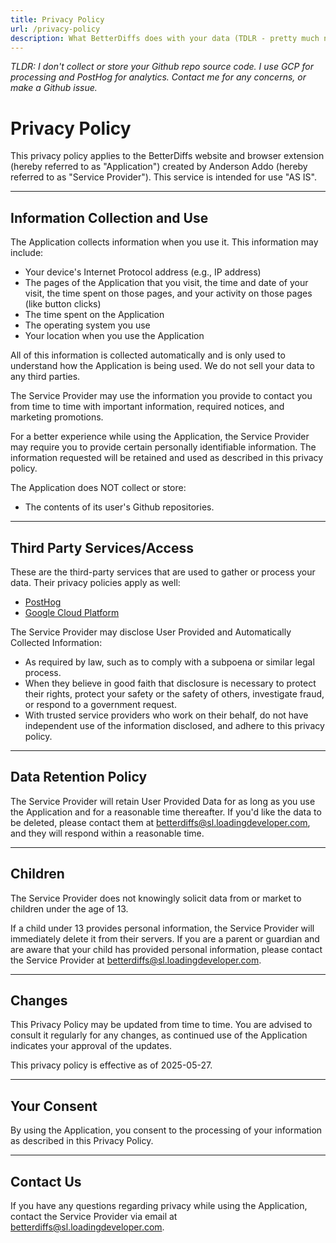 ```yaml
---
title: Privacy Policy
url: /privacy-policy
description: What BetterDiffs does with your data (TDLR - pretty much nothing)
---
```


*TLDR: I don't collect or store your Github repo source code. I use GCP for processing and PostHog for analytics. Contact me for any concerns, or make a Github issue.*

# Privacy Policy

This privacy policy applies to the BetterDiffs website and browser extension (hereby referred to as "Application") created by Anderson Addo (hereby referred to as "Service Provider"). This service is intended for use "AS IS".

---

## Information Collection and Use

The Application collects information when you use it. This information may include:

- Your device's Internet Protocol address (e.g., IP address)
- The pages of the Application that you visit, the time and date of your visit, the time spent on those pages, and your activity on those pages (like button clicks)
- The time spent on the Application
- The operating system you use
- Your location when you use the Application

All of this information is collected automatically and is only used to understand how the Application is being used. We do not sell your data to any third parties.

The Service Provider may use the information you provide to contact you from time to time with important information, required notices, and marketing promotions.

For a better experience while using the Application, the Service Provider may require you to provide certain personally identifiable information. The information requested will be retained and used as described in this privacy policy.

The Application does NOT collect or store:

- The contents of its user's Github repositories.

---

## Third Party Services/Access

These are the third-party services that are used to gather or process your data. Their privacy policies apply as well:

- [PostHog](https://posthog.com/privacy)
- [Google Cloud Platform](https://cloud.google.com/terms/cloud-privacy-notice)

The Service Provider may disclose User Provided and Automatically Collected Information:

- As required by law, such as to comply with a subpoena or similar legal process.
- When they believe in good faith that disclosure is necessary to protect their rights, protect your safety or the safety of others, investigate fraud, or respond to a government request.
- With trusted service providers who work on their behalf, do not have independent use of the information disclosed, and adhere to this privacy policy.

---

## Data Retention Policy

The Service Provider will retain User Provided Data for as long as you use the Application and for a reasonable time thereafter. If you'd like the data to be deleted, please contact them at [betterdiffs@sl.loadingdeveloper.com](mailto:betterdiffs@sl.loadingdeveloper.com), and they will respond within a reasonable time.

---

## Children

The Service Provider does not knowingly solicit data from or market to children under the age of 13.

If a child under 13 provides personal information, the Service Provider will immediately delete it from their servers. If you are a parent or guardian and are aware that your child has provided personal information, please contact the Service Provider at [betterdiffs@sl.loadingdeveloper.com](mailto:betterdiffs@sl.loadingdeveloper.com).

---

## Changes

This Privacy Policy may be updated from time to time. You are advised to consult it regularly for any changes, as continued use of the Application indicates your approval of the updates.

This privacy policy is effective as of 2025-05-27.

---

## Your Consent

By using the Application, you consent to the processing of your information as described in this Privacy Policy.

---

## Contact Us

If you have any questions regarding privacy while using the Application, contact the Service Provider via email at [betterdiffs@sl.loadingdeveloper.com](mailto:betterdiffs@sl.loadingdeveloper.com).